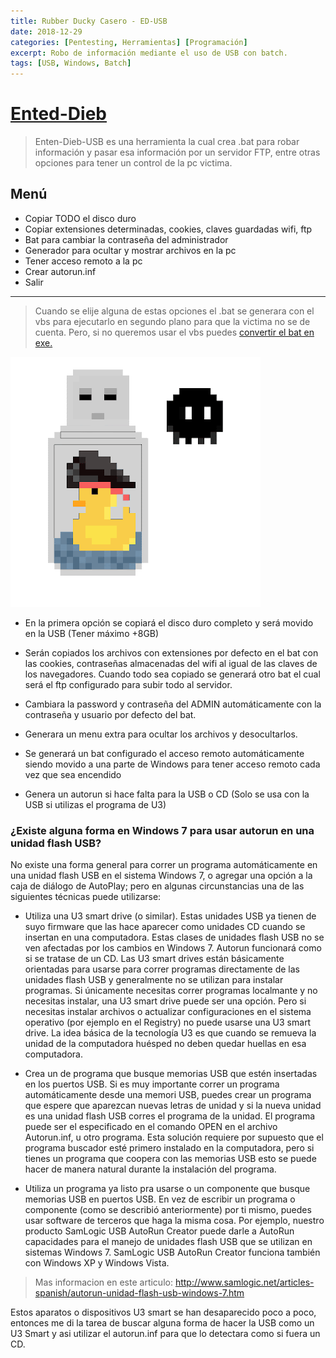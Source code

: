```yaml
---
title: Rubber Ducky Casero - ED-USB
date: 2018-12-29
categories: [Pentesting, Herramientas] [Programación] 
excerpt: Robo de información mediante el uso de USB con batch.
tags: [USB, Windows, Batch]
---
```


# [Ented-Dieb](https://github.com/Sstandby/Enten-Dieb-USB)

> Enten-Dieb-USB es una herramienta la cual crea .bat para robar información y pasar esa información por un servidor FTP, entre otras opciones para tener un control de la pc victima.  

## Menú

 - Copiar TODO el disco duro
 - Copiar extensiones determinadas, cookies, claves guardadas wifi, ftp
 - Bat para cambiar la contraseña del administrador
 - Generador para ocultar y mostrar archivos en la pc
 - Tener acceso remoto a la pc
 - Crear autorun.inf
 - Salir

-------

> Cuando se elije alguna de estas opciones el .bat se generara con el vbs para ejecutarlo en segundo plano para que la victima no se de cuenta. Pero, si no queremos usar el vbs puedes [convertir el bat en exe.](https://www.softzone.es/2017/09/16/como-convertir-archivos-bat-a-exe-en-windows/)

![ed-usb](/assets/img/post/01/ed-usb.gif)

- En la primera opción se copiará el disco duro completo y será movido en la USB (Tener máximo +8GB)  
- Serán copiados los archivos con extensiones por defecto en el bat con las cookies, contraseñas almacenadas del wifi al igual de las claves de los navegadores. Cuando todo sea copiado se generará otro bat el cual será el ftp configurado para subir todo al servidor.
- Cambiara la password y contraseña del ADMIN automáticamente con la contraseña y usuario por defecto del bat.  

- Generara un menu extra para ocultar los archivos y desocultarlos.

- Se generará un bat configurado el acceso remoto automáticamente siendo movido a una parte de Windows para tener acceso remoto cada vez que sea encendido

- Genera un autorun si hace falta para la USB o CD (Solo se usa con la USB si utilizas el programa de U3)

### ¿Existe alguna forma en Windows 7 para usar autorun en una unidad flash USB?


No existe una forma general para correr un programa automáticamente en una unidad flash USB en el sistema Windows 7, o agregar una opción a la caja de diálogo de AutoPlay; pero en algunas circunstancias una de las siguientes técnicas puede utilizarse:  
  

- Utiliza una U3 smart drive (o similar). Estas unidades USB ya tienen de suyo firmware que las hace aparecer como unidades CD cuando se insertan en una computadora. Estas clases de unidades flash USB no se ven afectadas por los cambios en Windows 7. Autorun funcionará como si se tratase de un CD. Las U3 smart drives están básicamente orientadas para usarse para correr programas directamente de las unidades flash USB y generalmente no se utilizan para instalar programas. Si únicamente necesitas correr programas localmante y no necesitas instalar, una U3 smart drive puede ser una opción. Pero si necesitas instalar archivos o actualizar configuraciones en el sistema operativo (por ejemplo en el Registry) no puede usarse una U3 smart drive. La idea básica de la tecnología U3 es que cuando se remueva la unidad de la computadora huésped no deben quedar huellas en esa computadora.  
  

- Crea un de programa que busque memorias USB que estén insertadas en los puertos USB. Si es muy importante correr un programa automáticamente desde una memori USB, puedes crear un programa que espere que aparezcan nuevas letras de unidad y si la nueva unidad es una unidad flash USB corres el programa de la unidad. El programa puede ser el especificado en el comando OPEN en el archivo Autorun.inf, u otro programa. Esta solución requiere por supuesto que el programa buscador esté primero instalado en la computadora, pero si tienes un programa que coopera con las memorias USB esto se puede hacer de manera natural durante la instalación del programa.  
  

- Utiliza un programa ya listo pra usarse o un componente que busque memorias USB en puertos USB. En vez de escribir un programa o componente (como se describió anteriormente) por ti mismo, puedes usar software de terceros que haga la misma cosa. Por ejemplo, nuestro producto SamLogic USB AutoRun Creator puede darle a AutoRun capacidades para el manejo de unidades flash USB que se utilizan en sistemas Windows 7. SamLogic USB AutoRun Creator funciona también con Windows XP y Windows Vista.  
  

> Mas informacion en este articulo: http://www.samlogic.net/articles-spanish/autorun-unidad-flash-usb-windows-7.htm
  

Estos aparatos o dispositivos U3 smart se han desaparecido poco a poco, entonces me di la tarea de buscar alguna forma de hacer la USB como un U3 Smart y asi utilizar el autorun.inf para que lo detectara como si fuera un CD.  
